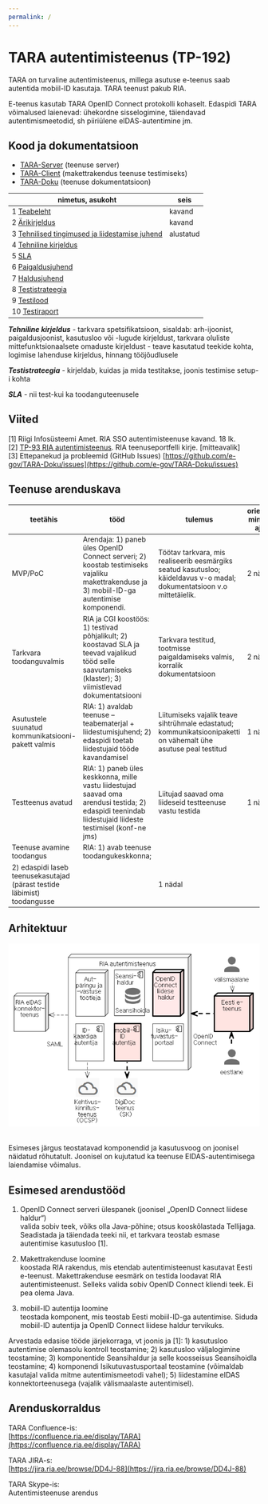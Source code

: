 ```yaml
---
permalink: /
---
```


# TARA autentimisteenus (TP-192)

TARA on turvaline autentimisteenus, millega asutuse e-teenus saab autentida mobiil-ID kasutaja.
TARA teenust pakub RIA.

E-teenus kasutab TARA OpenID Connect protokolli kohaselt. Edaspidi TARA võimalused laienevad: ühekordne sisselogimine, täiendavad autentimismeetodid, sh piiriülene eIDAS-autentimine jm. 

## Kood ja dokumentatsioon

- [TARA-Server](https://github.com/e-gov/TARA-Server) (teenuse server)
- [TARA-Client](https://github.com/e-gov/TARA-Client) (makettrakendus teenuse testimiseks)
- [TARA-Doku](https://github.com/e-gov/TARA-Doku) (teenuse dokumentatsioon)

| nimetus, asukoht             |  seis     |
|------------------------------|-----------|
| 1 [Teabeleht](Teabeleht)       | kavand    |
| 2 [Ärikirjeldus](Arikirjeldus) | kavand    |
| 3 [Tehnilised tingimused ja liidestamise juhend](Juhend) | alustatud |
| 4 [Tehniline kirjeldus](TehnilineKirjeldus) |    |
| 5 [SLA]()                      |            |
| 6 [Paigaldusjuhend]()          |            |
| 7 [Haldusjuhend]()             |            |
| 8 [Testistrateegia]()          |            |
| 9 [Testilood]()                  |            |
| 10 [Testiraport]()                |            |

***Tehniline kirjeldus*** - tarkvara spetsifikatsioon, sisaldab: arh-ijoonist, paigaldusjoonist, kasutusloo või -lugude kirjeldust, tarkvara oluliste mittefunktsionaalsete omaduste kirjeldust - teave kasutatud teekide kohta, logimise lahenduse kirjeldus, hinnang tööjõudlusele

***Testistrateegia*** - kirjeldab, kuidas ja mida testitakse, joonis testimise setup-i kohta

***SLA*** - nii test-kui ka toodanguteenusele

## Viited

[1] Riigi Infosüsteemi Amet. RIA SSO autentimisteenuse kavand. 18 lk.<br>
[2] [TP-93 RIA autentimisteenus](https://jira.ria.ee/browse/TP-93). RIA teenuseportfelli kirje. [mitteavalik]<br>
[3] Ettepanekud ja probleemid (GitHub Issues) [https://github.com/e-gov/TARA-Doku/issues](https://github.com/e-gov/TARA-Doku/issues) 

## Teenuse arenduskava

| teetähis | tööd | tulemus | orienteeruv, minimaalne ajakava |
|----------|------|---------|--------------|
| MVP/PoC  | Arendaja: 1) paneb üles OpenID Connect serveri; 2) koostab testimiseks vajaliku makettrakenduse ja 3) mobiil-ID-ga autentimise komponendi. | Töötav tarkvara, mis realiseerib eesmärgiks seatud kasutusloo; käideldavus v-o madal; dokumentatsioon v.o mittetäielik. | 2 nädalat |
| Tarkvara toodanguvalmis | RIA ja CGI koostöös: 1) testivad põhjalikult; 2) koostavad SLA ja teevad vajalikud tööd selle saavutamiseks (klaster); 3) viimistlevad dokumentatsiooni | Tarkvara testitud, tootmisse paigaldamiseks valmis, korralik dokumentatsioon | 2 nädalat |
| Asutustele suunatud kommunikatsiooni-pakett valmis | RIA: 1) avaldab teenuse – teabematerjal + liidestumisjuhend; 2) edaspidi toetab liidestujaid tööde kavandamisel | Liitumiseks vajalik teave sihtrühmale edastatud; kommunikatsioonipaketti on vähemalt ühe asutuse peal testitud | 1 nädal |
| Testteenus avatud | RIA: 1) paneb üles keskkonna, mille vastu liidestujad saavad oma arendusi testida; 2) edaspidi teenindab liidestujaid liideste testimisel (konf-ne jms) | Liitujad saavad oma liideseid testteenuse vastu testida | 1 nädal |
| Teenuse avamine toodangus | RIA: 1) avab teenuse toodangukeskkonna;
2) edaspidi laseb teenusekasutajad (pärast testide läbimist) toodangusse | | 1 nädal |

## Arhitektuur

![](img/ARH-01.PNG)
<img src=''>

Esimeses järgus teostatavad komponendid ja kasutusvoog on joonisel näidatud rõhutatult. Joonisel on kujutatud ka  teenuse EIDAS-autentimisega laiendamise võimalus.

## Esimesed arendustööd
1)	OpenID Connect serveri ülespanek (joonisel „OpenID Connect liidese haldur“)<br>
valida sobiv teek, võiks olla Java-põhine; otsus kooskõlastada Tellijaga. Seadistada ja täiendada teeki nii, et tarkvara teostab esmase autentimise kasutusloo [1].

2)	Makettrakenduse loomine<br>
koostada RIA rakendus, mis etendab autentimisteenust kasutavat Eesti e-teenust. Makettrakenduse eesmärk on testida loodavat RIA autentimisteenust. Selleks valida sobiv OpenID Connect kliendi teek. Ei pea olema Java.

3)	mobiil-ID autentija loomine<br>
teostada komponent, mis teostab Eesti mobiil-ID-ga autentimise. Siduda mobiil-ID autentija  ja OpenID Connect liidese haldur tervikuks. 

Arvestada edasise tööde järjekorraga, vt joonis ja [1]: 1) kasutusloo autentimise olemasolu kontroll teostamine; 2) kasutusloo väljalogimine teostamine; 3) komponentide Seansihaldur ja selle koosseisus Seansihoidla teostamine; 4) komponendi Isikutuvastusportaal teostamine (võimaldab kasutajal valida mitme autentimismeetodi vahel); 5) liidestamine eIDAS konnektorteenusega (vajalik välismaalaste autentimisel).

## Arenduskorraldus

TARA Confluence-is:<br>
[https://confluence.ria.ee/display/TARA](https://confluence.ria.ee/display/TARA) 

TARA JIRA-s:<br>
[https://jira.ria.ee/browse/DD4J-88](https://jira.ria.ee/browse/DD4J-88) 

TARA Skype-is:<br>
Autentimisteenuse arendus




